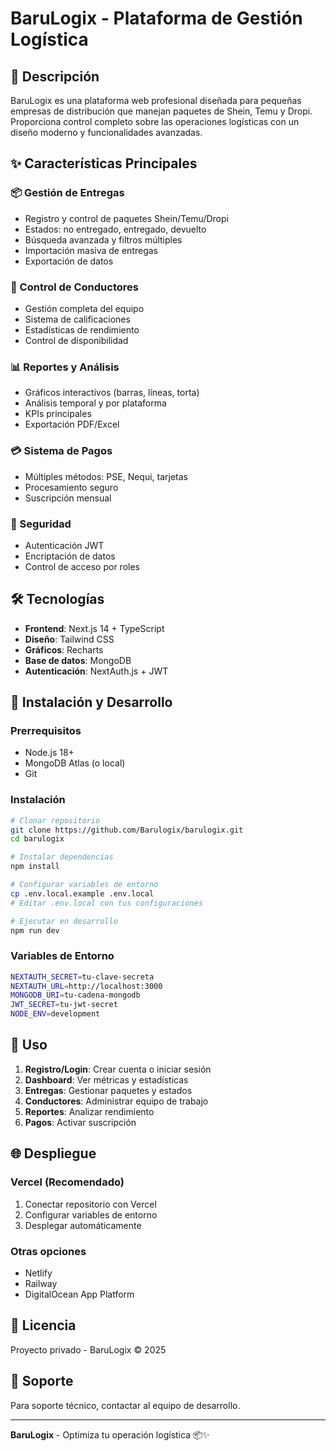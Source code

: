 # BaruLogix - Plataforma de Gestión Logística

## 🚀 Descripción
BaruLogix es una plataforma web profesional diseñada para pequeñas empresas de distribución que manejan paquetes de Shein, Temu y Dropi. Proporciona control completo sobre las operaciones logísticas con un diseño moderno y funcionalidades avanzadas.

## ✨ Características Principales

### 📦 Gestión de Entregas
- Registro y control de paquetes Shein/Temu/Dropi
- Estados: no entregado, entregado, devuelto
- Búsqueda avanzada y filtros múltiples
- Importación masiva de entregas
- Exportación de datos

### 👥 Control de Conductores
- Gestión completa del equipo
- Sistema de calificaciones
- Estadísticas de rendimiento
- Control de disponibilidad

### 📊 Reportes y Análisis
- Gráficos interactivos (barras, líneas, torta)
- Análisis temporal y por plataforma
- KPIs principales
- Exportación PDF/Excel

### 💳 Sistema de Pagos
- Múltiples métodos: PSE, Nequi, tarjetas
- Procesamiento seguro
- Suscripción mensual

### 🔐 Seguridad
- Autenticación JWT
- Encriptación de datos
- Control de acceso por roles

## 🛠️ Tecnologías

- **Frontend**: Next.js 14 + TypeScript
- **Diseño**: Tailwind CSS
- **Gráficos**: Recharts
- **Base de datos**: MongoDB
- **Autenticación**: NextAuth.js + JWT

## 🚀 Instalación y Desarrollo

### Prerrequisitos
- Node.js 18+
- MongoDB Atlas (o local)
- Git

### Instalación
```bash
# Clonar repositorio
git clone https://github.com/Barulogix/barulogix.git
cd barulogix

# Instalar dependencias
npm install

# Configurar variables de entorno
cp .env.local.example .env.local
# Editar .env.local con tus configuraciones

# Ejecutar en desarrollo
npm run dev
```

### Variables de Entorno
```bash
NEXTAUTH_SECRET=tu-clave-secreta
NEXTAUTH_URL=http://localhost:3000
MONGODB_URI=tu-cadena-mongodb
JWT_SECRET=tu-jwt-secret
NODE_ENV=development
```

## 📱 Uso

1. **Registro/Login**: Crear cuenta o iniciar sesión
2. **Dashboard**: Ver métricas y estadísticas
3. **Entregas**: Gestionar paquetes y estados
4. **Conductores**: Administrar equipo de trabajo
5. **Reportes**: Analizar rendimiento
6. **Pagos**: Activar suscripción

## 🌐 Despliegue

### Vercel (Recomendado)
1. Conectar repositorio con Vercel
2. Configurar variables de entorno
3. Desplegar automáticamente

### Otras opciones
- Netlify
- Railway
- DigitalOcean App Platform

## 📄 Licencia

Proyecto privado - BaruLogix © 2025

## 🤝 Soporte

Para soporte técnico, contactar al equipo de desarrollo.

---

**BaruLogix** - Optimiza tu operación logística 📦✨

